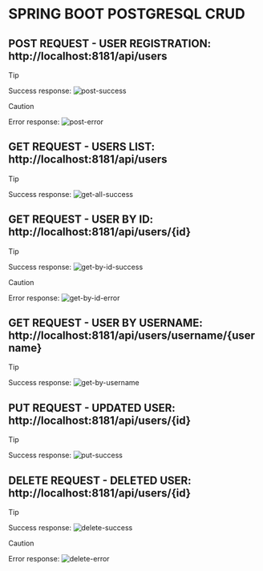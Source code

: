 ﻿# SPRING BOOT POSTGRESQL CRUD
 ## POST REQUEST - USER REGISTRATION: http://localhost:8181/api/users
 > [!TIP]
 > Success response:
 ![post-success](https://github.com/user-attachments/assets/c566615a-3e3e-4128-85d2-7a4914e98f21)

 > [!CAUTION]
 > Error response:
 ![post-error](https://github.com/user-attachments/assets/2b2c36ba-7464-49d9-8cce-44dd4e1070c4)
 ## GET REQUEST - USERS LIST: http://localhost:8181/api/users
 > [!TIP]
 > Success response:
 ![get-all-success](https://github.com/user-attachments/assets/afe6e79d-d80a-4369-bacd-5e473e5e79c3)
 ## GET REQUEST - USER BY ID: http://localhost:8181/api/users/{id}
 > [!TIP]
 > Success response:
 ![get-by-id-success](https://github.com/user-attachments/assets/a6173c1e-50be-4653-8d93-cdc30682d223)
 
 > [!CAUTION]
 > Error response:
 ![get-by-id-error](https://github.com/user-attachments/assets/c3182634-9aac-4eef-8d9d-9436b6212d09)
 ## GET REQUEST - USER BY USERNAME: http://localhost:8181/api/users/username/{username}
 > [!TIP]
 > Success response:
 ![get-by-username](https://github.com/user-attachments/assets/825ed185-d924-43b0-ae69-60f3a2525439)
 ## PUT REQUEST - UPDATED USER: http://localhost:8181/api/users/{id}
 > [!TIP]
 > Success response:
 ![put-success](https://github.com/user-attachments/assets/f90958b9-5ba7-4e6d-bf6e-8bc42b35f11c)
 ## DELETE REQUEST - DELETED USER: http://localhost:8181/api/users/{id}
 > [!TIP]
 > Success response:
 ![delete-success](https://github.com/user-attachments/assets/fed714dc-3ac9-4743-8591-567ed43a0104)
 
 > [!CAUTION]
 > Error response:
 ![delete-error](https://github.com/user-attachments/assets/8d44244a-bd1f-41e6-b29a-fcbb5b0a49b9)
 
 
